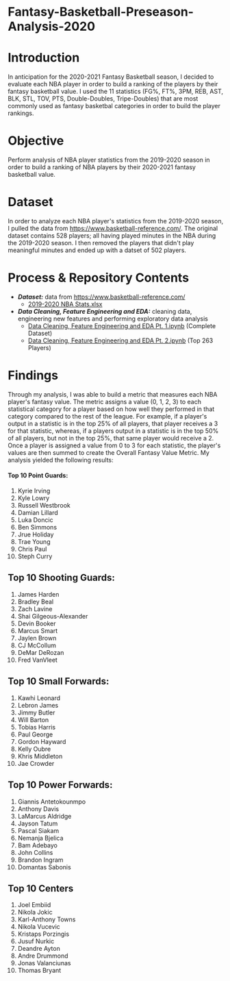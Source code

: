 # Fantasy-Basketball-Preseason-Analysis-2020

# Introduction
In anticipation for the 2020-2021 Fantasy Basketball season, I decided to evaluate each NBA player in order to build a ranking of the players by their fantasy basketball value. I used the 11 statistics (FG%, FT%, 3PM, REB, AST, BLK, STL, TOV, PTS, Double-Doubles, Tripe-Doubles)  that are most commonly used as fantasy basketbal categories in order to build the player rankings. 

# Objective
Perform analysis of NBA player statistics from the 2019-2020 season in order to build a ranking of NBA players by their 2020-2021 fantasy basketball value.

# Dataset
In order to analyze each NBA player's statistics from the 2019-2020 season, I pulled the data from https://www.basketball-reference.com/. The original dataset contains 528 players; all having played minutes in the NBA during the 2019-2020 season. I then removed the players that didn't play meaningful minutes and ended up with a datset of 502 players.

# Process & Repository Contents

* ***Dataset:*** data from https://www.basketball-reference.com/
  * [2019-2020 NBA Stats.xlsx](https://github.com/KenHoffman95/Fantasy-Basketball-Preseason-Analysis-2020/blob/main/2019-2020%20NBA%20Stats.xlsx)
* ***Data Cleaning, Feature Engineering and EDA:*** cleaning data, engineering new features and performing exploratory data analysis
  * [Data Cleaning, Feature Engineering and EDA Pt. 1.ipynb](https://github.com/KenHoffman95/Fantasy-Basketball-Preseason-Analysis-2020/blob/main/Data%20Cleaning%2C%20Feature%20Engineering%20and%20EDA%20Pt.%201.ipynb) (Complete Dataset)
  * [Data Cleaning, Feature Engineering and EDA Pt. 2.ipynb](https://github.com/KenHoffman95/Fantasy-Basketball-Preseason-Analysis-2020/blob/main/Data%20Cleaning%2C%20Feature%20Engineering%20and%20EDA%20Pt.%202.ipynb) (Top 263 Players)

# Findings
Through my analysis, I was able to build a metric that measures each NBA player's fantasy value. The metric assigns a value (0, 1, 2, 3) to each statistical category for a player based on how well they performed in that category compared to the rest of the league. For example, if a player's output in a statistic is in the top 25% of all players, that player receives a 3 for that statistic, whereas, if a players output in a statistic is in the top 50% of all players, but not in the top 25%, that same player would receive a 2. Once a player is assigned a value from 0 to 3 for each statistic, the player's values are then summed to create the Overall Fantasy Value Metric. My analysis yielded the following results:

#### Top 10 Point Guards:
1. Kyrie Irving
2. Kyle Lowry
3. Russell Westbrook
4. Damian Lillard
5. Luka Doncic
6. Ben Simmons
7. Jrue Holiday
8. Trae Young
9. Chris Paul
10. Steph Curry

## Top 10 Shooting Guards:
1. James Harden
2. Bradley Beal
3. Zach Lavine
4. Shai Gilgeous-Alexander
5. Devin Booker
6. Marcus Smart
7. Jaylen Brown
8. CJ McCollum
9. DeMar DeRozan
10. Fred VanVleet

## Top 10 Small Forwards:
1. Kawhi Leonard
2. Lebron James
3. Jimmy Butler
4. Will Barton
5. Tobias Harris
6. Paul George
7. Gordon Hayward
8. Kelly Oubre
9. Khris Middleton
10. Jae Crowder

## Top 10 Power Forwards:
1. Giannis Antetokounmpo
2. Anthony Davis
3. LaMarcus Aldridge
4. Jayson Tatum
5. Pascal Siakam
6. Nemanja Bjelica
7. Bam Adebayo
8. John Collins
9. Brandon Ingram
10. Domantas Sabonis

## Top 10 Centers
1. Joel Embiid
2. Nikola Jokic
3. Karl-Anthony Towns
4. Nikola Vucevic
5. Kristaps Porzingis
6. Jusuf Nurkic
7. Deandre Ayton
8. Andre Drummond
9. Jonas Valanciunas
10. Thomas Bryant


